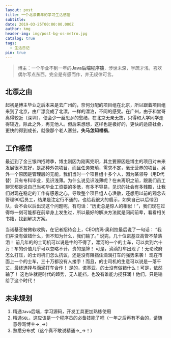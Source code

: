 ```yaml
---
layout: post
title: 一个北漂青年的学习生活感悟
subtitle: 
date: 2019-03-25T00:00:00.000Z
author: kmg
header-img: img/post-bg-os-metro.jpg
catalog: true
tags:
  - 生活日记
pin: true
---
```

> 博主：一个毕业不到一年的**Java后端程序猿**，涉世未深，学疏才浅，喜欢偶尔写点东西，完全是有感而作，并无规律可言。
## **北漂之由**
起初是博主毕业之后本来是去广州的，奈何分配的项目组在北京，所以跟着项目组来到了北京，由广漂变成了北漂，一样的漂泊，不同的感受。在广州，由于和堂哥离得较近（深圳），便会少一丝思乡的愁绪，在北京无亲无故，只得和大学同学走得较近，除此之外，再无他人。但后来想想，这样也是极好的，更快的适应社会，更快的得到成长，就像那个老人塞翁，**失马怎知福祸**。

## **工作感悟**
最近到了金三银四招聘季，博主刚因为刚离完职，其主要原因是博主的项目对未来发展很不友好，是那种外包项目，而且任务繁琐，需求不定，毫无营养的项目。另外一个原因是管理层的无能，我们当时一个项目组十多个人，因为某领导（用D代替）只有专科毕业，见识浅薄。为什么说见识浅薄呢？在未离职之前，跟我们员工聊天都是说自己当初毕业工资要的多低，有多不容易，见识的社会有多残酷，让我们对现在稳定的工作有感恩之心，导致整个项目组人心涣散，还想用以前的观念去管理90后员工，结果是注定行不通的。也给我很大的启示，如果自己以后带团队，会不会以后出现这个问题呢，有句话：“历史总是惊人的相似！”，我们现在过得每一刻可能都在前辈身上发生过，所以最好的解决方法就是问问前辈，看看相关书籍，找到解决方案。

当诺基亚被微软收购，在记者招待会上，CEO约玛·奥利拉最后说了一句话：
“我们并没有做错什么，但不知为什么，我们输了。”
说完，几十位诺基亚高管不禁落泪！
前几年的的士司机可以说是牛的不得了，漯河的一个的士车，可以卖到六十万！车的价值几乎可以忽略不计，贵的是牌！
可是，滴滴打车出现了！无论政府怎么打压，的士司机们怎么抗议，还是没有阻挡住滴滴打车的强势来袭！
现在市面上一个的士车，三十万都没有人接手！而且，的士司机的生意可以说是一落千丈，最终选择与滴滴打车合作！
是的，诺基亚，的士没有做错什么！可是，依然输了！
这也许就是时代的趋势，无人能挡，也没有谁能力揽狂澜！他们，只是输给了这个时代！

## **未来规划**
 1. 精通`Java`后端，学习源码，开发工具更加熟练使用
 2. 精通`SQL`，这应该是一个程序员的必备技能了吧（一年之后再有不会的，请随意辱骂博主→_→）
 3. 熟悉分布式（这个真不敢说精通→_→！）
